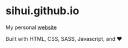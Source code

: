 # sihui.github.io
My personal [website](http://www.sihui.me)

Built with HTML, CSS, SASS, Javascript, and ♥
